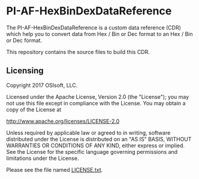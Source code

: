 # PI-AF-HexBinDexDataReference

The PI-AF-HexBinDexDataReference is a custom data reference (CDR) which help you to convert data from Hex / Bin or Dec format to an Hex / Bin or Dec format.

This repository contains the source files to build this CDR.

## Licensing

Copyright 2017 OSIsoft, LLC.

   Licensed under the Apache License, Version 2.0 (the "License");
   you may not use this file except in compliance with the License.
   You may obtain a copy of the License at

   http://www.apache.org/licenses/LICENSE-2.0

   Unless required by applicable law or agreed to in writing, software
   distributed under the License is distributed on an "AS IS" BASIS,
   WITHOUT WARRANTIES OR CONDITIONS OF ANY KIND, either express or implied.
   See the License for the specific language governing permissions and
   limitations under the License.
   
Please see the file named [LICENSE.txt](LICENSE.txt).
